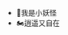 - 👦我是小妖怪
- 🏍逍遥又自在

<!---
Alickx/Alickx is a ✨ special ✨ repository because its `README.md` (this file) appears on your GitHub profile.
You can click the Preview link to take a look at your changes.
--->
